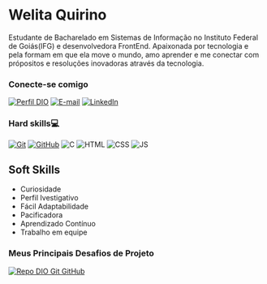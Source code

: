 # Welita Quirino

 
 Estudante de Bacharelado em Sistemas de Informação no Instituto Federal de Goiás(IFG) e desenvolvedora FrontEnd. Apaixonada por tecnologia e pela formam em que ela move o mundo, amo aprender e me conectar com própositos e resoluções inovadoras através da tecnologia. 

 ### Conecte-se comigo
 [![Perfil DIO](https://img.shields.io/badge/-Meu%20Perfil%20na%20DIO-30A3DC?style=for-the-badge)](https://web.dio.me/users/welitas80/)
[![E-mail](https://img.shields.io/badge/-Email-000?style=for-the-badge&logo=microsoft-outlook&logoColor=E94D5F)](mailto:welitaa@icloud.com)
[![LinkedIn](https://img.shields.io/badge/-LinkedIn-000?style=for-the-badge&logo=linkedin&logoColor=30A3DC)](https://www.linkedin.com/in/welita-quirino-3839591a6/)

### Hard skills💻
[![Git](https://img.shields.io/badge/Git-000?style=for-the-badge&logo=git&logoColor=E94D5F)](https://git-scm.com/doc)
[![GitHub](https://img.shields.io/badge/GitHub-000?style=for-the-badge&logo=github&logoColor=30A3DC)](https://docs.github.com/)
![C](https://img.shields.io/badge/C-000?style=for-the-badge&logo=c&logoColor=red)
![HTML](https://img.shields.io/badge/HTML-000?style=for-the-badge&logo=HTML5)
![CSS](https://img.shields.io/badge/CSS-000?style=for-the-badge&logo=CSS3)
![JS](https://img.shields.io/badge/JavaScript-000?style=for-the-badge&logo=javascript)

## Soft Skills

- Curiosidade
- Perfil Ivestigativo
- Fácil Adaptabilidade
- Pacificadora
- Aprendizado Contínuo 
- Trabalho em equipe

### Meus Principais Desafios de Projeto 

[![Repo DIO Git GitHub](https://github-readme-stats.vercel.app/api/pin/?username=welita2&repo=dio-lab-open-source&bg_color=000&border_color=30A3DC&show_icons=true&icon_color=30A3DC&title_color=E94D5F&text_color=FFF)](https://github.com/welita2/dio-lab-open-source)
